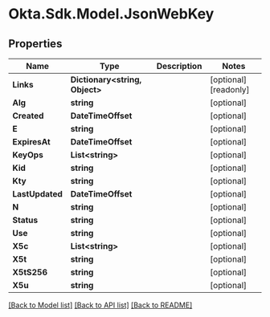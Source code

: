 # Okta.Sdk.Model.JsonWebKey

## Properties

Name | Type | Description | Notes
------------ | ------------- | ------------- | -------------
**Links** | **Dictionary&lt;string, Object&gt;** |  | [optional] [readonly] 
**Alg** | **string** |  | [optional] 
**Created** | **DateTimeOffset** |  | [optional] 
**E** | **string** |  | [optional] 
**ExpiresAt** | **DateTimeOffset** |  | [optional] 
**KeyOps** | **List&lt;string&gt;** |  | [optional] 
**Kid** | **string** |  | [optional] 
**Kty** | **string** |  | [optional] 
**LastUpdated** | **DateTimeOffset** |  | [optional] 
**N** | **string** |  | [optional] 
**Status** | **string** |  | [optional] 
**Use** | **string** |  | [optional] 
**X5c** | **List&lt;string&gt;** |  | [optional] 
**X5t** | **string** |  | [optional] 
**X5tS256** | **string** |  | [optional] 
**X5u** | **string** |  | [optional] 

[[Back to Model list]](../README.md#documentation-for-models) [[Back to API list]](../README.md#documentation-for-api-endpoints) [[Back to README]](../README.md)

